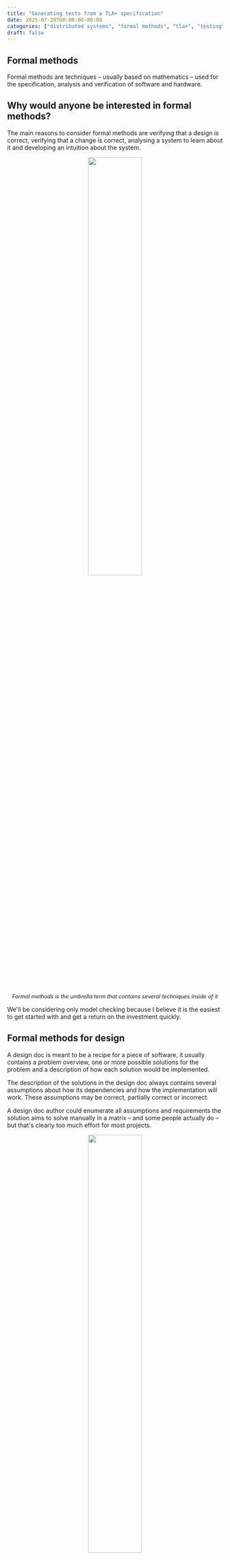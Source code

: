 ```yaml
---
title: "Generating tests from a TLA+ specification"
date: 2025-07-20T00:00:00-00:00
categories: ["distributed systems", "formal methods", "tla+", "testing"]
draft: false
---
```


## Formal methods

Formal methods are techniques – usually based on mathematics – used for the specification, analysis and verification of software and hardware.

## Why would anyone be interested in formal methods?

The main reasons to consider formal methods are verifying that a design is correct, verifying that a change is correct, analysing a system to learn about it and developing an intuition about the system.

<div align="center">
<img style="width:50%" src="https://lh7-rt.googleusercontent.com/docsz/AD_4nXeItStmwei-06gHeLcBczgo2RjIandofBbnfTbpzcvatoJg0EwARIEXpCLo5hGK0bDcYvoggtmOmhsA-HXdCW858FWr7Ry6gUxnP4o0NN8AkXNeDpy7gpSLSC5z5mXyktIDxl1HSg?key=CZuYqiYDpsuzokR8yCzjpg">
</div>

<div style="font-style:italic;text-align:center;font-size:90%">
Formal methods is the umbrella term that contains several techniques inside of it
</div>

We'll be considering only model checking because I believe it is the easiest to get started with and get a return on the investment quickly.

## Formal methods for design

A design doc is meant to be a recipe for a piece of software, it usually contains a problem overview, one or more possible solutions for the problem and a description of how each solution would be implemented.

The description of the solutions in the design doc always contains several assumptions about how its dependencies and how the implementation will work. These assumptions may be correct, partially correct or incorrect.

A design doc author could enumerate all assumptions and requirements the solution aims to solve manually in a matrix – and some people actually do – but that's clearly too much effort for most projects.

<div align="center">
<img style="width:50%" src="https://lh7-rt.googleusercontent.com/docsz/AD_4nXctXqlBFwrpTOCBcRBVluZwmFv_DVcTnPaQa9VCsR6TBoCpelWrgr76flhLhaabJyTalMCBiRO4RxborjeTsyueLiunK8CfuBnUu7h5tHYSHdy8atC_oaquIPeTGjhiyPfrCw-VVQ?key=CZuYqiYDpsuzokR8yCzjpg">
</div>

Formal methods can be included in the phase where the design doc is created. Instead of only describing the solution using words, build a specification of the solution and how it interacts with other parts of the system using a [specification language](https://en.wikipedia.org/wiki/Specification_language). The specification is then checked against the invariants you define by a model checker, the model checker outputs a sequence of steps that lead to an invariant being violated known as a counter example. The counter example is used for debugging and reproducing the issue.

<div align="center">
<img style="width:50%" src="https://lh7-rt.googleusercontent.com/docsz/AD_4nXfgD4kUdKnf3cRMGHAwsRUfEhwGSXn5SnIwtynkELQ7YHDPxcvZvc5Pvhoj9M8H7yzLDIwX6S8sJADtBTeamNkOy6tUmD9F166S8Tct1BLAL9pD9viFs1dAU14T3nFiyugTzERfqg?key=CZuYqiYDpsuzokR8yCzjpg">
</div>

<div style="font-style:italic;text-align:center;font-size:90%">
A snippet of a sequence of states leading to a bug being found
</div>

## TLA+

[TLA+](https://github.com/tlaplus/tlaplus) is a formal specification language that can be used in the design process of a new system, to find flaws in existing systems, to build a better understanding of existing systems and to prove correctness of algorithms.

TLA+ is a simple language that consists mostly of variables and actions that assign values to variables.

Check the [cheatsheet](https://ocamlpro.com/assets/pdf/tla-cheat-sheet-v1.pdf).

Here's an example specification of a clock that starts between 1 and 2, goes up to 12 then goes back to 1. There's one invariant checking that at all times the clock hours are between 1 and 12 and a temporal property saying that the clock must reach midnight (12) eventually.

<div align="center">
<img style="width:50%" src="https://lh7-rt.googleusercontent.com/docsz/AD_4nXcaPNHdwqn9eeSxyfRFJLXSugxRWEdhO9sP43brXI4V5Nfdxbki2ZcE4EA_lRqmPoJPBKSqK_q6recJlI26h1Ie5RO5n-314l0zyK0kYQmrigALK3sg9F8FReC4WSj-GgH7SLUR?key=CZuYqiYDpsuzokR8yCzjpg">
</div>

<div style="font-style:italic;text-align:center;font-size:90%">
A TLA+ spec modelling a clock that starts between 1 and 2, counts up to 12 then goes back to 1
</div>

**\[]** Is read as always

**<>** is read as eventually

## Formal methods for analysing a system

When a system already exists, it can be valuable to write a specification based on the existing system to gain a deeper understanding of how the system works. Everything must be explicit in a TLA+ specification, it's common to start writing a specification and realize that you don't actually understand how something works when you actually need to define its behavior. Sometimes new bugs may even be found in the already existing system after writing a specification.

## Formal methods for testing a system

A model checked TLA+ specification will visit every possible behavior in the system, model checking is exhaustive up to a max number of inputs that the specification author defines. After writing a specification, it's possible to use the specification in combination with the model checker to generate test cases for the real implementation.

MongoDB has a blog [post](https://www.mongodb.com/company/blog/engineering/conformance-checking-at-mongodb-testing-our-code-matches-our-tla-specs) where they talk about generating test cases for a real system using one of their TLA+ specs. They got 100% test coverage by doing that compared to 21% from manually written tests and 91% from [AFL](https://github.com/google/AFL).

The paper [Model-guided Fuzzing of Distributed Systems](https://arxiv.org/pdf/2410.02307) talks about using a TLA+ specification state space to guide a fuzzer to test the real implementation of the specifications. The authors found bugs in etcd-raft and RedisRaft by using this technique.

## Experimenting with formal methods

Since most of the team was not familiar with TLA+, we decided to focus the efforts on a small subset of new a new project and to put some effort into knowledge sharing to make it easier for people in the team to get comfortable with the tool.

The chosen project provides a secret store type of interface where services can store secrets such as passwords and retrieve them when needed. Operations such as creating and deleting secrets were async at first and the service responsible for managing secrets – known as the secrets service – was using the [outbox pattern](https://microservices.io/patterns/data/transactional-outbox.html) to maintain consistency.

We started exploring TLA+ while working on the outbox so we decided to model the outbox interactions to make sure our design was sound. We did not model only the basic operations such as adding an operation to the queue but also the invariants that must always be true for the system to behave correctly.

One of the invariants is that there may be only one operation in progress at a time per secret. This invariant was modelled in our specification as follows:

```
SecretMetadataHasPendingStatusWhenTheresAnOperationInTheQueue ==
      \* For all secrets
      \A secret \in Secrets:
        LET SecretIsInPendingQueue == 
            \E i \in DOMAIN queue.pending:
                queue.pending[i] = secret
        IN
        \* the secret is either in the outbox queue
        \/ /\ SecretIsInPendingQueue
           \* and the secret metadata status is Pending
           /\ SecretMetadataHasPendingStatus(secret)
        \* or the secret is not in the queue
        \/ /\ ~SecretIsInPendingQueue
           \* and the secret metadata status is not Pending
           /\ ~SecretMetadataHasPendingStatus(secret)
```

<div style="font-style:italic;text-align:center;font-size:90%">
An invariant that says: For every existing secret, either there's an operation for it in the outbox queue and the secret status is Pending or there's no operation for the secret in the queue and the secret status is not Pending
</div>

An invariant that says that something **bad** never happens is known as a _safety_ property. TLA+ also allows us to specify properties that say that something **good _eventually happens_**, known as _liveness_ properties.

Our specification defines that when an operation for a secret is added to the outbox queue, the operation will eventually succeed and the secret status will be set to **Succeeded.**

```
EventuallyEveryMetadataStatusIsReady ==
    \* For all secrets
    \A secret \in Secrets:
        \* Transform the queue.pending tuple into a set
        LET PendingQueueSet == {queue.pending[i]: i \in DOMAIN queue.pending} IN
            \* If the secret is in the pending queue
            /\ secret \in PendingQueueSet
            \* Leads to it eventually
            ~>
                \* Being in the processed queue
                /\ secret \in queue.processed
                \* And removed from the pending queue
                /\ secret \notin PendingQueueSet
                \* And the secret being in the metadata table with status "Succeeded"
                /\ \E metadata \in db.secret_metadata:
                    /\ metadata.name = secret
                    /\ metadata.status = "Succeeded"
```

<div style="font-style:italic;text-align:center;font-size:90%">
A temporal property that says: when an operation for a secret is in the outbox queue, eventually the operation will be processed (retried if needed) and the secret will be moved to the Succeeded status
</div>

We didn't get to use the specification to generate tests yet but we were already able to reap one of the benefits of formal modelling: a deeper understanding of the system being specified. While writing the specification, we were forced to answer several questions since we needed to make the behavior explicit.

## Catching logic bugs with formal methods

Some months ago, a team hit a bug where two regions sharing the same SQL database but with caches that were unique per instance would lead to valid tokens being cached as invalid. A cache invalidation bug.

After the bug was found, a basic specification that models the behavior of the systems with the shared database was written in a few minutes. The spec is high-level, doesn't contain implementation details at all and found the same bug immediately.

<div align="center">
<img style="width:50%" src="https://lh7-rt.googleusercontent.com/docsz/AD_4nXeJ3m9tmhogFXjCyGTOfo7BRwXJcMd_XDXMZ7giGIb3AaQRNmhHiRh76Wuo-zKTZ5dkHpaRlPSQWSGeNJqnCUp814RuOzhH6n7X5EK_Lez0-7172ONzf0oTuVl4XWBF37ZX-GwCMw?key=CZuYqiYDpsuzokR8yCzjpg">
</div>

<div style="font-style:italic;text-align:center;font-size:90%">
A counter example produced by the model checker. The counter example is a list of steps that lead to the invariant being violated
</div>

We are also exploring [deterministic simulation testing](https://poorlydefinedbehavior.github.io/posts/deterministic_simulation_testing/) as a [lightweight formal method](https://dl.acm.org/doi/pdf/10.1145/3477132.3483540) but we haven't got far enough with it yet.

## Hands-on prerequisites: Install TLA+ tools

- Download the TLA+ toolbox from the official [website](https://lamport.azurewebsites.net/tla/toolbox.html)

- Open VSCode and install the TLA+ extension

<div align="center">
<img style="width:50%" src="https://lh7-rt.googleusercontent.com/docsz/AD_4nXfAFLtt-YdcocuzT1en_PV0z2QwGd-cOxgVS0LO8bze7TVEJnFehI0AbK6_d3hx71E9OdaBk_RJXah8d-BD6jaJuaB6ZrxT1rPixONj_9gC4HRka8U9j49MJB8CTWvS7_c58YrJ0Q?key=CZuYqiYDpsuzokR8yCzjpg">
</div>

- Create a file called **_spec.tla_**. This is where you'll write your spec.

- Write the following boilerplate in your **_spec.tla_** file:

```go
---- MODULE spec ----
EXTENDS TLC, Integers, FiniteSets, Naturals

  \* Write your spec here

====
```

## Hands-on: Clock

Given the following boilerplate, write a specification for a clock that counts from 0 to 12 and then resets back to 0.

```go
---- MODULE spec ----
EXTENDS TLC, Integers, FiniteSets, Naturals

  \* Write your spec here

====
```

## Hands-on: Waves

Given a group of people forming a circle

<div align="center">
<img style="width:50%" src="https://lh7-rt.googleusercontent.com/docsz/AD_4nXeCF2dOHv3MAIK0wxT2SMf5LsDFGFpHI4Y5FxRF5V6sjCVdpPf-FR_ZSevkMi5vBf53MAUbc4hxc2Khz18P560BoUCfK4Jjl5UhpAXsrzAmy2-kTqOCWhUqbsUVK-Bk_Aq3_r_A9Q?key=CZuYqiYDpsuzokR8yCzjpg">
</div>

After choosing one person in the circle at random, the person must high five the person to its left, then duck and then high five the person to its right. A person that's ducking cannot get up or high five someone until another high five has happened. High fives happen in counterclockwise direction starting from the person that was chosen in the beginning. The wave ends when the person that started the process is reached again.

<div align="center">
<img style="width:50%" src="https://lh7-rt.googleusercontent.com/docsz/AD_4nXd58ia-whZxyjz6qGHYeR-oVlVY9QvGwU3Ebez2VtDpeScdihlZaiVj24Mjl4DYO8apP6xssPCH8fMhmVfYp3AjVBsJKXpG_TL0H4cr-1Mam0R0gMvPC6-tWY1rA3W5tSOm_geYdg?key=CZuYqiYDpsuzokR8yCzjpg">
</div>

<div style="font-style:italic;text-align:center;font-size:90%">
One of the people in the circle is chosen at random
</div>

<div align="center">
<img style="width:50%" src="https://lh7-rt.googleusercontent.com/docsz/AD_4nXcN5uSwI5buxEjxchg72VE6el9okhJTexvRPQDzHVMH0pgE3VQ3xMvWdlm3jz-B8XFwBflTajn5VWI9wwT9TRwgo_SeXTB6xSzicTHsztBe3u8-PYt8QVTaxZdzNPSxLc63w6ZHfg?key=CZuYqiYDpsuzokR8yCzjpg">
</div>

<div style="font-style:italic;text-align:center;font-size:90%">
The person high fives the person to their left
</div>

<div align="center">
<img style="width:50%" src="https://lh7-rt.googleusercontent.com/docsz/AD_4nXds3R2PPHvp7e2P8RCoN5lwniDt9BR9wNKsYrcGMa2imQpwxOBff70yPVOmRBsuqvQd4vqHCeUucEDMvYQD55zoghbWbv81CR6aVVfDdypUefrzDG-h2GBsjP45c8eOpUuoP0Cl?key=CZuYqiYDpsuzokR8yCzjpg">
</div>

<div style="font-style:italic;text-align:center;font-size:90%">
The person ducks after high fiving the person to their left
</div>

<div align="center">
<img style="width:50%" src="https://lh7-rt.googleusercontent.com/docsz/AD_4nXda3dXEFL2S8QnDZAtsI5u6-xDz2adYFa1suKYmOF2AVLt22KmpRl9yymAXWjjZbR-IoaC-6nSmUE7fxMZTWEyf4rxV5DwgR5MhPT--vS0FcOzN3phwz4B9GT1OmnBYj87eOcJXhg?key=CZuYqiYDpsuzokR8yCzjpg">
</div>

<div style="font-style:italic;text-align:center;font-size:90%">
The next person in the circle in counterclockwise direction repeats the process
</div>

## Hands-on: Die hard

The die hard problem is a problem from the movie [Die hard with a vengeance](https://www.imdb.com/title/tt0112864/). There is a 5 liters water jug, a 3 liters water jug, a very precise scale (that doesn't show the weight of items on top of it), and a faucet with an infinite stream of water. There's a bomb ready to explode in a few seconds and the only way to stop it is to put exactly 4 liters of water on the scale.

<div align="center">
<img style="width:50%" src="https://lh7-rt.googleusercontent.com/docsz/AD_4nXcnEshTTwEwf26K2Ozzaebe9kaFOrFL_zZ7F2f57yPfJkxsX9voX_R8gM3JuJM7Xu81S9K2a85CM2OnDBN2tP-TUR1NHReqwHul77ykDcsuQFqOYSgiOaiXX1pPpVdTDtzMM4DpyA?key=CZuYqiYDpsuzokR8yCzjpg">
</div>

<div style="font-style:italic;text-align:center;font-size:90%">
Source: WikiHow
</div>

The jugs start empty. The possible actions are:

- Fill one of the jugs with water – remember that the jugs are unmarked so the only way to know how much water is in one of them is filling them until they're completely full.

- Remove water from one of the jugs

- Move water from one jug to the other, remember that each jug has a limited capacity.

Design a specification to find the shortest sequence of steps to solve the die hard problem. The solution is found when one of the jugs has exactly 4 liters of water in it.

## Hands-on: Two phase commit

[Two phase commit](https://en.wikipedia.org/wiki/Two-phase_commit_protocol) is a distributed commit protocol where all participants in a transaction should eventually commit or rollback.

Two phase commit is a protocol that can be found in many real worlds systems, some of them being:

MySQL: Transactions in MySQL clusters

Postgres: Meant to be used by external transaction managers

The protocol works in the following manner: one node is a designated coordinator, which is the master site, and the rest of the nodes in the network are designated the participants. The protocol assumes that:

1. there is stable storage at each node with a write-ahead log,

2. no node crashes forever,

3. the data in the write-ahead log is never lost or corrupted in a crash, and

4. any two nodes can communicate with each other.

<div align="center">
<img style="width:50%" src="https://lh7-rt.googleusercontent.com/docsz/AD_4nXemlWnZY1sUnpWBldf3LoiAwAYsWFyKpVG4Hg-oXDHJ8B9OI0WpIlydqxm7BybmwYroBrneIEpE7agGQkBU7E5AerOH87FjoPw4raVv7eeDKW-f9i-21Tz_5i-Sw8EuLA7ttskt?key=CZuYqiYDpsuzokR8yCzjpg">
</div>

<div style="font-style:italic;text-align:center;font-size:90%">
A complete execution of the two phase commit protocol. Source: Wikipedia
</div>

Choose between specifying the two phase commit protocol or creating your own protocol for distributed transactions. Imagine that there's a single transaction and it must commit or abort on all nodes. Remember that nodes may crash at any time.

## Hands-on: Single decree paxos

[Paxos](https://lamport.azurewebsites.net/pubs/paxos-simple.pdf) is a protocol heavily used in the industry to implement replicated systems when the systems need to decide on a value and the value that's decided must be the same for all the nodes involved.

Paxos is used in many real world systems, some of them being:

Cassandra: [For lightweight distributed transactions](https://www.datastax.com/blog/lightweight-transactions-cassandra-20)

Google Spanner: [For state machine replication](https://static.googleusercontent.com/media/research.google.com/en//archive/spanner-osdi2012.pdf)

Failure model:

- Processes crash at any time

- Messages can be lost

- Messages can be reordered

<div align="center">
<img style="width:50%" src="https://lh7-rt.googleusercontent.com/docsz/AD_4nXeRo6VT0bK8hbIawlZhs2RfgK8oGVU0TrzSAQiYqaAU0QFMwFIY6j1FMG-TkfT5N2fyIKFnfretooFD4Zfi9eV0e_i7f1YHaWHwwtuyHJYiGHeDqcxgV2vkMXL-fOzrjsxNzvH1?key=CZuYqiYDpsuzokR8yCzjpg">
</div>

<div style="font-style:italic;text-align:center;font-size:90%">
A brief summary of the single decree paxos protocol
</div>

Invent and specify a protocol to make 3 nodes decide on the same value. The value must be proposed by one of the nodes and the other nodes cannot know which value will be proposed ahead of time.

## Does my implementation match the specification?

You just wrote a specification that models your system at an abstraction level that doesn't care about things such as I/O. The specification is a high level version of the implementation that captures the main properties of the system you're trying to build.

```
Next ==
  \/  \E instance \in Instances, namespace \in Namespaces, value \in Values, data_key_id \in DataKeyIds:
               Encrypt(instance, namespace, value, data_key_id)
  \/  \E instance \in Instances, namespace \in Namespaces, data_key_id \in DataKeyIds:
               Decrypt(instance, namespace, data_key_id)
  \/  \E instance \in Instances, namespace \in Namespaces:
               RotateDataKeys(instance, namespace)
  \/  \E instance \in Instances:
               \/  CacheRemoveExpiredEntries(instance)
               \/  RestartInstance(instance)
  \/  AdvanceTime
  \/  Terminating
```

<div style="font-style:italic;text-align:center;font-size:90%">
The next state relation. Defines which actions can be taken at each step in the model checking process
</div>

The model checker uses the specification to check possibly thousands of behaviors, generating a graph of the reachable states. A state is the set of variables with their values.

<div align="center">
<img style="width:50%" src="https://lh7-rt.googleusercontent.com/docsz/AD_4nXciCPmiGSuIAmcOJC-YVUkgaoEeFAVHZsjleA-OZDZM-Uyd5CBqlFFWIILRuJXQd0quX2Mprsl4rlLQV_Huf0yaJhm__7oZMh_HKfNJRY_ACIecb3NTBzJxITYbc3C7OIyqx28J2Q?key=2053luUD1bm7MwEnF9Bh-w"/>
</div>

<div style="font-style:italic;text-align:center;font-size:90%">
A graph generated by model checking the a specification of a module that uses the outbox pattern
</div>

<div align="center">
<img style="width:50%" src="https://lh7-rt.googleusercontent.com/docsz/AD_4nXclXIeQzzb98-Sv03tljxXTJDf7fGrZdMiMO_WeyDMljkRO_eU2S4MiEpHgzbjv1Sd2frEIfUk5RPBuvIe5Xa0Vvaa6o-R5dOQt6TB6lcuFZhO9qAcD0SlBYIs8W6yvAhhruwOSnw?key=2053luUD1bm7MwEnF9Bh-w"/>
</div>

<div style="font-style:italic;text-align:center;font-size:90%">
The number of times each action was executed during the model checking of a specification
</div>

Every invariant is satisfied by the behaviors allowed by the specification and you believe your spec gives you **_enough_** confidence to move on to the implementation.

```
DataKeyUidUniqueness ==
   \A dk1 \in database:
       {dk2 \in database : dk2.uid = dk1.uid} = {dk1}

DataKeyUniqueness ==
   \A dk1, dk2 \in database:
       (/\ dk1.uid /= dk2.uid
        /\ dk1.namespace = dk2.namespace)
        /\ dk1.label = dk2.label
        /\ dk1.active
        /\ dk2.active
           =>
               Assert(FALSE, <<"duplicated data key", dk1, dk2>>)

CacheConsistency ==
   \A instance \in Instances:
       /\  \A entry \in instances[instance].cache.by_id:
               \E row \in database:
                   /\ entry.namespace = row.namespace
                   /\ entry.data_key.uid = row.uid
       /\  \A entry \in instances[instance].cache.by_label:
               \E row \in database:
                   /\ entry.namespace = row.namespace
                   /\ entry.data_key.uid = row.uid

DataKeysAreCachedByLabelOnlyAfterCautionPeriod ==
   \A instance \in Instances:
       \A entry \in instances[instance].cache.by_label:
           Assert((now - entry.data_key.created) > CautionPeriod,
                 <<"data key cached before caution period",
                  "now", now,
                  "entry.data_key.created", entry.created,
                  "CautionPeriod", CautionPeriod>>)
```

<div style="font-style:italic;text-align:center;font-size:90%">
A few examples of invariants defined in a specification
</div>

The implementation is coming along just fine but you can't help but think how do you know that the implementation implements what's in the specification. If the implementation follows the specification precisely, the implementation will be a refinement of the specification – it will allow every behavior allowed by the specification and possibly more behaviors.

```go
func (s *EncryptionManager) RotateDataKeys(ctx context.Context, namespace string) error {
  s.log.Info("Data keys rotation triggered, acquiring lock...")

  s.mtx.Lock()
  defer s.mtx.Unlock()

  s.log.Info("Data keys rotation started")
  err := s.store.DisableDataKeys(ctx, namespace)
  if err != nil {
    s.log.Error("Data keys rotation failed", "error", err)
    return err
  }

  s.dataKeyCache.flush(namespace)
  s.log.Info("Data keys rotation finished successfully")


  return nil
}
```

<div style="font-style:italic;text-align:center;font-size:90%">
A snippet of the implementation of the system that was modelled in the specification
</div>

Maybe at this point you decide to put the implementation and the specification side by side and pattern match between them.

```
RotateDataKeys(instance, namespace) ==
    /\  DisableDataKeys(namespace)
    /\  DataKeyCacheFlush(instance, namespace)
    /\  UNCHANGED now
```

<div style="font-style:italic;text-align:center;font-size:90%">
A snippet of one of the actions defined in the specification
</div>

That can get you quite far but having the implementation execute the same sequence of actions that the specification allows would increase the confidence that the implementation actually implements the specification.

The output graph generated in the model checking process can be used to build every possible path from the initial state to the final state. Similar to what has been done here, the paths can be used to exercise the implementation in a normal test.

<div align="center">
<img style="width:50%" src="https://lh7-rt.googleusercontent.com/docsz/AD_4nXcvNCOUD-wUJISaRpa8Vz7hxsNr_TKzm8WCaGvjMVgFrQP9PbTwfsRS-YFO8EOwK4gGI7eZesvX5e4NveuCnc2FNHbE98qk3bDtKBO4xtjCjUuP5OCpNufLqpD-X87hE5Er3tqZ?key=2053luUD1bm7MwEnF9Bh-w"/>
</div>

<div style="font-style:italic;text-align:center;font-size:90%">
A diagram generated in the model checking process. The diagram contains every possible state and how to get there
</div>

The generated graph is stored in a _.dot_ file, the test starts by reading and parsing the graph stored in the file.

```go
func TestParseDotFile(t *testing.T) {
  file, err := os.Open("./testdata/spec2.dot")
  require.NoError(t, err)
  defer file.Close()

  buffer, err := io.ReadAll(file)
  require.NoError(t, err)
  graphAst, _ := gographviz.ParseString(string(buffer))
  graph := gographviz.NewGraph()
  if err := gographviz.Analyse(graphAst, graph); err != nil {
    panic(err)
  }
}
```

<div style="font-style:italic;text-align:center;font-size:90%">
A snippet of a test that reads and parses a file containing the graph of reachable states generated by model checking a specification
</div>

Then for each possible path starting from the initial state, we apply each action in the order they appear in the path. Here's a few examples of the possible sequence of actions:

    [Init AdvanceTime AdvanceTime RestartInstance]
    [Init Encrypt AdvanceTime AdvanceTime RestartInstance]
    [Init Encrypt AdvanceTime AdvanceTime CacheRemoveExpiredEntries]
    [Init Encrypt AdvanceTime AdvanceTime RotateDataKeys]
    [Init Encrypt AdvanceTime AdvanceTime Decrypt]
    [Init AdvanceTime AdvanceTime CacheRemoveExpiredEntries]
    [Init AdvanceTime AdvanceTime RotateDataKeys]
    [Init AdvanceTime AdvanceTime Encrypt]

<div style="font-style:italic;text-align:center;font-size:90%">
Examples of sequences of actions that will be used to exercise the implementation
</div>

Each sequence is a test case to which the implementation is exercised against.

```go
for path := range visitor.Iter() {
  check(t, path)
}
```

For each action in the path generated based on the specification, an action that's equivalent to it is applied to the implementation. It boils down to a loop and a switch case.

```go
func check(t *testing.T, path []visitor.EdgeWithLabel) {
  defer func() {
    if t.Failed() {
      pathJSONbytes, _ := json.MarshalIndent(path, "", "  ")
      fmt.Printf("%s\n\n", string(pathJSONbytes))
    }
  }()

  var (
    encryptionManager      *EncryptionManager
    encryptedValuesByKeyId map[string][]map[string][]byte
    fakeTime               *fakeTime
  )

  for _, node := range path {
    switch node.Label {
    case "Init":
     // Initialize the system under test
     ...
    case "Encrypt":
     // Perform the Encrypt operation
     ...
    case "Decrypt":
     // Perform the Decrypt operation
     ...
    case "RotateDataKeys":
     // Perform the RotateDataKeys operation
     ...
    case "AdvanceTime":
     // Perform the AdvanceTime operation
     ...
    case "CacheRemoveExpiredEntries":
     // Perform the CacheRemoveExpiredEntries operation
     ...
    case "RestartInstance":
     // Perform the RestartInstance operation
     ...
    default:
      panic(fmt.Sprintf("unhandled label, did you forget a switch case?: %+v", node))
    }
  }
}
```

Assertions are added at any place you seem fit. It's recommended to assert that the system is in a valid state and that every response received – if any – makes sense at each step.

## Generating tests for snapshot isolation implementation

In databases, snapshot isolation is a transaction isolation level that guarantees that a transaction will have the illusion of working on a snapshot of the database, the snapshot is taken at the time the transaction starts.

Specifications for snapshot isolation can be easily found but I've decided to write my own in TLA+. After writing the specification I decided to implement an example database with snapshot isolation in Go. After I was done with the implementation and had written a few tests I decided to generate the test cases using the state graph generated during the model checking process.

```go
for path := range visitor.Iter() {
   db := NewDatabase()
   // Map from model tx id to impl tx
   modelMap := make(map[int]int)

   for _, node := range path {
     switch node.Label {
     case "TxRead":
       modelTxId := int(mustParseInt(node.Args[0]))
       key := node.Args[1]
       db.Read(modelMap[modelTxId], key)
     case "TxBegin":
       modelTxId := int(mustParseInt(node.Args[0]))
       txId := db.BeginTransaction()
       modelMap[modelTxId] = txId
     case "TxCreate":
       modelTxId := int(mustParseInt(node.Args[0]))
       key := node.Args[1]
       value := node.Args[2]
       db.Write(modelMap[modelTxId], key, value)
     case "TxUpdate":
       modelTxId := int(mustParseInt(node.Args[0]))
       key := node.Args[1]
       value := node.Args[2]
       db.Write(modelMap[modelTxId], key, value)
     case "TxDelete":
       modelTxId := int(mustParseInt(node.Args[0]))
       key := node.Args[1]
       db.Delete(modelMap[modelTxId], key)
     case "TxRollback":
       require.Equal(t, 1, len(node.Args))
       modelTxId := int(mustParseInt(node.Args[0]))
       db.Rollback(modelMap[modelTxId])
     case "TxCommit":
       require.Equal(t, 1, len(node.Args))
       modelTxId := int(mustParseInt(node.Args[0]))
       db.Commit(modelMap[modelTxId])
     case "Terminating":
       // no-op
     default:
       panic(fmt.Sprintf("unhandled action: %+v", node))
     }
   }
 }
```

<div style="font-style:italic;text-align:center;font-size:90%">
A snippet of the code used to test the database with snapshot isolation with the paths generated from the model checking the specification. Some code has been removed to make the snippet shorter
</div>

The generated test cases resulted in 100% code coverage without any special effort.

<div align="center">
<img style="width:50%" src="https://lh7-rt.googleusercontent.com/docsz/AD_4nXcNlUuBudJsjL451VG1S7rIT5-k_Nw2V1IbuiU6XrNem55GwjWQAHtUtSN-tdIe8sJAs2TDQNU6HSAz1kuIWpmmoKVTgnOeep6ud8s24ZYiRMHdFpu5GK_Qhyu-PbpqFULPUHKNnQ?key=2053luUD1bm7MwEnF9Bh-w)*"/>
</div>

<div style="font-style:italic;text-align:center;font-size:90%">
An image showing a code coverage report with 100% coverage. Green means the code has been exercised during testing
</div>

I also got a specification for snapshot isolation from [github.com/will62794/snapshot-isolation-spec](http://github.com/will62794/snapshot-isolation-spec). It was the first one I found and I decided to generate test cases from it as well. The following is the first result I got after running the tests.

<div align="center">
<img style="width:50%" src="https://lh7-rt.googleusercontent.com/docsz/AD_4nXcSJN66BMnpXmFfc8uxDFz7N30usVNRRQTpf8XISBd11Izl0NVYD9HIvmg8V0CkgIVoG06sRb1sViekaS0Z2Oy_lY1Gu68zhfFitUuy8F5TaObSSYqtBoe8-wJXjHeq4aDLm0Fc?key=2053luUD1bm7MwEnF9Bh-w"/>
</div>

<div style="font-style:italic;text-align:center;font-size:90%">
An image showing a code coverage report with 78% coverage. Green means the code has been exercised during testing
</div>

After that I decided to exercise the snapshot isolation implementation from the blog post [Implementing MVCC and major SQL transaction isolation levels](https://notes.eatonphil.com/2024-05-16-mvcc.html). I got 85.8% coverage using the specification I wrote. Note that Phil's implementation contains more than just the code for the snapshot isolation level so code paths related to other isolation levels are not covered – as expected.

<div align="center">
<img style="width:50%" src="https://lh7-rt.googleusercontent.com/docsz/AD_4nXe3H79Zc8NIfD2oVm80O9NHUhAgO8X-YeA1wsS0TU9u2k4YJxWhvBzEnhhZEiU-Nk6EU9_rJ-HtvVrAUdbGIs5AhUlbPFYzbPK8mPeoCHE9lGNHTIpaF_NqioCZgeh9SmvYHO5U?key=2053luUD1bm7MwEnF9Bh-w"/>
</div>

<div style="font-style:italic;text-align:center;font-size:90%">
An image showing a code coverage report with 85.8% coverage. Green means the code has been exercised during testing
</div>

I also ran the same tests but using will62794's specification this time and got 80.1% coverage in the first try.

<div align="center">
<img style="width:50%" src="https://lh7-rt.googleusercontent.com/docsz/AD_4nXddrKebU47GS14iw7F9IlhiBPxZ2CioerYIh1N5zHsli7YuYS-mmdCCpbeIMsRvc2viH76KvceVrkCCCtKns9dRjpS8bPGyF7TYfbIbEuvFG0PR83ukAe1hj3_R7t9yP7SV-trRuw?key=2053luUD1bm7MwEnF9Bh-w"/>
</div>
<div style="font-style:italic;text-align:center;font-size:90%">
An image showing a code coverage report with 80.1% coverage. Green means the code has been exercised during testing
</div>

## Generating tests for the encryption manager

The encryption manager is a package used for envelope encryption. A specification modeling some of the operations supposed by the encryption manager was used to generate test cases for the implementation. The test cases resulted in 60.3% coverage.

```
Next ==
   \/  \E instance \in Instances, namespace \in Namespaces, value \in Values, data_key_id \in DataKeyIds:
           Encrypt(instance, namespace, value, data_key_id)
   \/  \E instance \in Instances, namespace \in Namespaces, data_key_id \in DataKeyIds:
           Decrypt(instance, namespace, data_key_id)
   \/  \E instance \in Instances, namespace \in Namespaces:
           RotateDataKeys(instance, namespace)
   \/  \E instance \in Instances:
           \/  CacheRemoveExpiredEntries(instance)
           \/  RestartInstance(instance)
   \/  Terminating
```

<div style="font-style:italic;text-align:center;font-size:90%">
The next state relation of the encryption manager specification
</div>

Most of the uncovered lines are error handling paths or unsupported operations. Both cases were not modeled in the specification.

<div align="center">
<img style="width:50%" src="https://lh7-rt.googleusercontent.com/docsz/AD_4nXfk0U7dE9-pHpbhbZ1mA9fSD1RJxvefadquvQX0xFBmmQWb_23NBvyUtsUEGlhXpzeA8TOTVjswqN_REVx86-xoa991-8xYFv5hT6C_KJPNXsbOSZyiPrrdsDvbnNUMyu8X3raIaA?key=2053luUD1bm7MwEnF9Bh-w"/>
</div>

<div style="font-style:italic;text-align:center;font-size:90%">
An image showing a code coverage report with 60.3% coverage. Green means the code has been exercised during testing
</div>
